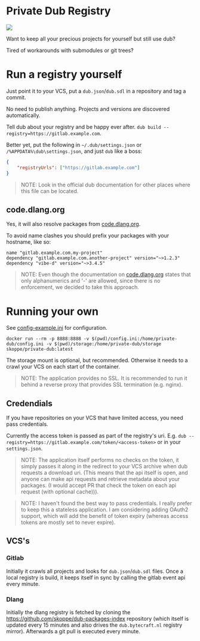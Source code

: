 # Private Dub Registry

<img src="https://github.com/skoppe/spasm/workflows/build/badge.svg"/>

Want to keep all your precious projects for yourself but still use dub?

Tired of workarounds with submodules or git trees?

# Run a registry yourself

Just point it to your VCS, put a `dub.json`/`dub.sdl` in a repository and tag a commit.

No need to publish anything. Projects and versions are discovered automatically.

Tell dub about your registry and be happy ever after. `dub build --registry=https://gitlab.example.com`.

Better yet, put the following in `~/.dub/settings.json` or `/%APPDATA%\dub\settings.json`, and just `dub` like a boss:

```json
{
	"registryUrls": ["https://gitlab.example.com"]
}
```

> NOTE: Look in the official dub documentation for other places where this file can be located.

## code.dlang.org

Yes, it will also resolve packages from [code.dlang.org](https://code.dlang.org).

To avoid name clashes you should prefix your packages with your hostname, like so:

```sdl
name "gitlab.example.com.my-project"
dependency "gitlab.example.com.another-project" version="~>1.2.3"
dependency "vibe-d" version="~>3.4.5"
```

> NOTE: Even though the documentation on [code.dlang.org](https://code.dlang.org) states that only alphanumerics and '-' are allowed, since there is no enforcement, we decided to take this approach.

# Running your own

See <a href="config-example.ini">config-example.ini</a> for configuration.

`docker run --rm -p 8888:8888 -v $(pwd)/config.ini:/home/private-dub/config.ini -v $(pwd)/storage:/home/private-dub/storage skoppe/private-dub:latest`

The storage mount is optional, but recommended. Otherwise it needs to a crawl your VCS on each start of the container.

> NOTE: The application provides no SSL. It is recommended to run it behind a reverse proxy that provides SSL termination (e.g. nginx).

## Credendials

If you have repositories on your VCS that have limited access, you need pass credentials.

Currently the access token is passed as part of the registry's uri. E.g. `dub --registry=https://gitlab.example.com/token/<access-token>` or in your `settings.json`.

> NOTE: The application itself performs no checks on the token, it simply passes it along in the redirect to your VCS archive when dub requests a download uri. (This means that the api itself is open, and anyone can make api requests and retrieve metadata about your packages. (I would accept PR that check the token on each api request (with optional cache))).

> NOTE: I haven't found the best way to pass credentials. I really prefer to keep this a stateless application. I am considering adding OAuth2 support, which will add the benefit of token expiry (whereas access tokens are mostly set to never expire).

## VCS's

### Gitlab

Initially it crawls all projects and looks for `dub.json`/`dub.sdl` files. Once a local registry is build, it keeps itself in sync by calling the gitlab event api every minute.

### Dlang

Initially the dlang registry is fetched by cloning the https://github.com/skoppe/dub-packages-index repository (which itself is updated every 15 minutes and also drives the `dub.bytecraft.nl` registry mirror). Afterwards a git pull is executed every minute.
